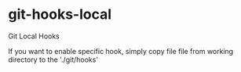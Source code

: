 # git-hooks-local
Git Local Hooks


If you want to enable specific hook, simply copy file file from working directory to the './git/hooks'
